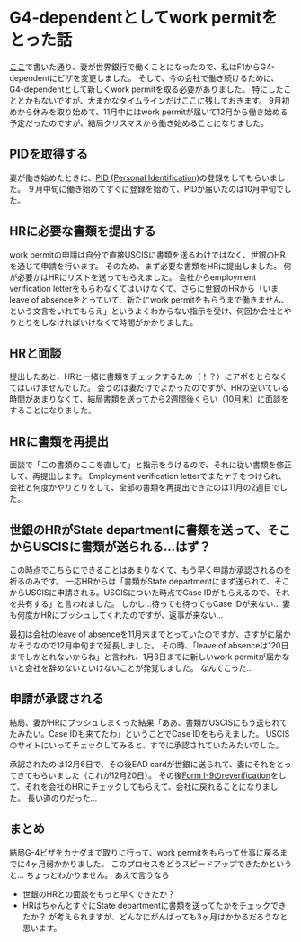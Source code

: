 # G4-dependentとしてwork permitをとった話

[ここ](https://github.com/mizuhirosuzuki/japanese_blogish/blob/master/getting_g4_in_canada.md)で書いた通り、妻が世界銀行で働くことになったので、私はF1からG4-dependentにビザを変更しました。
そして、今の会社で働き続けるために、G4-dependentとして新しくwork permitを取る必要がありました。
特にしたこととかもないですが、大まかなタイムラインだけここに残しておきます。
9月初めから休みを取り始めて、11月中にはwork permitが届いて12月から働き始める予定だったのですが、結局クリスマスから働き始めることになりました。

## PIDを取得する

妻が働き始めたときに、[PID (Personal Identification)](https://www.worldbank.org/en/about/unit/human-resources/register-for-a-personal-identification-pid-number)の登録をしてもらいました。
９月中旬に働き始めてすぐに登録を始めて、PIDが届いたのは10月中旬でした。

## HRに必要な書類を提出する

work permitの申請は自分で直接USCISに書類を送るわけではなく、世銀のHRを通じて申請を行います。
そのため、まず必要な書類をHRに提出しました。
何が必要かはHRにリストを送ってもらえました。
会社からemployment verification letterをもらわなくてはいけなくて、さらに世銀のHRから「いまleave of absenceをとっていて、新たにwork permitをもらうまで働きません、という文言をいれてもらえ」というよくわからない指示を受け、何回か会社とやりとりをしなければいけなくて時間がかかりました。

## HRと面談

提出したあと、HRと一緒に書類をチェックするため（！？）にアポをとらなくてはいけませんでした。
会うのは妻だけでよかったのですが、HRの空いている時間があまりなくて、結局書類を送ってから2週間後くらい（10月末）に面談をすることになりました。

## HRに書類を再提出

面談で「この書類のここを直して」と指示をうけるので、それに従い書類を修正して、再提出します。
Employment verification letterでまたケチをつけられ、会社と何度かやりとりをして、全部の書類を再提出できたのは11月の2週目でした。

## 世銀のHRがState departmentに書類を送って、そこからUSCISに書類が送られる…はず？

この時点でこちらにできることはあまりなくて、もう早く申請が承認されるのを祈るのみです。
一応HRからは「書類がState departmentにまず送られて、そこからUSCISに申請される。USCISについた時点でCase IDがもらえるので、それを共有する」と言われました。
しかし…待っても待ってもCase IDが来ない…
妻も何度かHRにプッシュしてくれたのですが、返事が来ない…

最初は会社のleave of absenceを11月末までとっていたのですが、さすがに届かなそうなので12月中旬まで延長しました。
その時、「leave of absenceは120日までしかとれないからね」と言われ、1月3日までに新しいwork permitが届かないと会社を辞めないといけないことが発覚しました。
なんてこった…

## 申請が承認される

結局、妻がHRにプッシュしまくった結果「ああ、書類がUSCISにもう送られてたみたい。Case IDも来てたわ」ということでCase IDをもらえました。
USCISのサイトにいってチェックしてみると、すでに承認されていたみたいでした。

承認されたのは12月6日で、その後EAD cardが世銀に送られて、妻にそれをとってきてもらいました（これが12月20日）。
その後[Form I-9のreverification](https://www.uscis.gov/i-9-central/form-i-9-resources/handbook-for-employers-m-274/60-completing-supplement-b-reverification-and-rehire-of-form-i-9/61-reverifying-employment-authorization-for-current-employees)をして、それを会社のHRにチェックしてもらえて、会社に戻れることになりました。
長い道のりだった…

## まとめ

結局G-4ビザをカナダまで取りに行って、work permitをもらって仕事に戻るまでに4ヶ月弱かかりました。
このプロセスをどうスピードアップできたかというと… ちょっとわかりません。
あえて言うなら
- 世銀のHRとの面談をもっと早くできたか？
- HRはちゃんとすぐにState departmentに書類を送ってたかをチェックできたか？
が考えられますが、どんなにがんばっても3ヶ月はかかるだろうなと思います。


